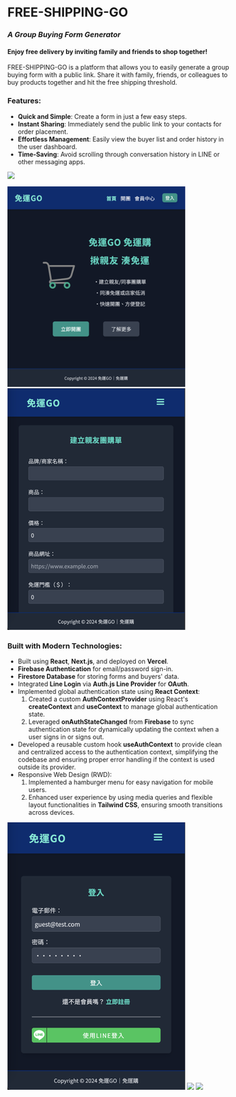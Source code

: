 # **FREE-SHIPPING-GO**

### _A Group Buying Form Generator_

#### Enjoy free delivery by inviting family and friends to shop together!

FREE-SHIPPING-GO is a platform that allows you to easily generate a group buying form with a public link. Share it with family, friends, or colleagues to buy products together and hit the free shipping threshold.

### **Features:**

-   **Quick and Simple**: Create a form in just a few easy steps.
-   **Instant Sharing**: Immediately send the public link to your contacts for order placement.
-   **Effortless Management**: Easily view the buyer list and order history in the user dashboard.
-   **Time-Saving**: Avoid scrolling through conversation history in LINE or other messaging apps.

![](/readme/2-form.png)

<img src="/public/readme/1-home.png" width="400">
<img src="/public/readme/2-form.png" width="400">

### **Built with Modern Technologies:**

-   Built using **React**, **Next.js**, and deployed on **Vercel**.
-   **Firebase Authentication** for email/password sign-in.
-   **Firestore Database** for storing forms and buyers' data.
-   Integrated **Line Login** via **Auth.js Line Provider** for **OAuth**.
-   Implemented global authentication state using
    **React Context**:
    1. Created a custom **AuthContextProvider** using React's **createContext** and **useContext** to manage global authentication state.
    2. Leveraged **onAuthStateChanged** from **Firebase** to sync authentication state for dynamically updating the context when a user signs in or signs out.
-   Developed a reusable custom hook **useAuthContext** to provide clean and centralized access to the authentication context, simplifying the codebase and ensuring proper error handling if the context is used outside its provider.
-   Responsive Web Design (RWD):
    1. Implemented a hamburger menu for easy navigation for mobile users.
    2. Enhanced user experience by using media queries and flexible layout functionalities in **Tailwind CSS**, ensuring smooth transitions across devices.

<img src="/public/readme/3-login.png" width="400">

<img src="/readme/4-home-mobile-ham.png" width="300">
<img src="/readme/5-home-mobile-menu.png" width="300">

